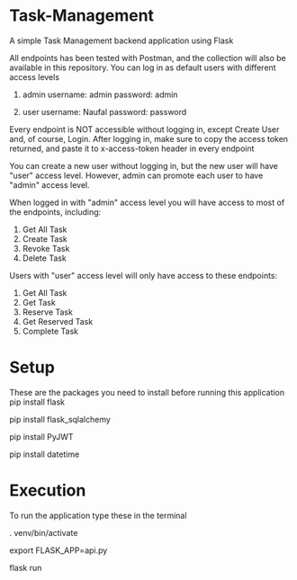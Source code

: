 # Task-Management
A simple Task Management backend application using Flask

All endpoints has been tested with Postman, and the collection will also be available in this repository.
You can log in as default users with different access levels
1. admin
username: admin
password: admin

2. user
username: Naufal
password: password

Every endpoint is NOT accessible without logging in, except Create User and, of course, Login.
After logging in, make sure to copy the access token returned, and paste it to x-access-token header in every endpoint

You can create a new user without logging in, but the new user will have "user" access level.
However, admin can promote each user to have "admin" access level.

When logged in with "admin" access level you will have access to most of the endpoints, including:
1. Get All Task
2. Create Task
3. Revoke Task
4. Delete Task

Users with "user" access level will only have access to these endpoints:
1. Get All Task
2. Get Task
3. Reserve Task
4. Get Reserved Task
5. Complete Task

# Setup
These are the packages you need to install before running this application
pip install flask

pip install flask_sqlalchemy

pip install PyJWT

pip install datetime

# Execution
To run the application type these in the terminal

. venv/bin/activate

export FLASK_APP=api.py

flask run
